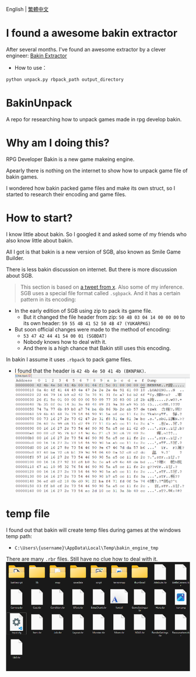 English | [繁體中文](README_TCH.md)
# I found a awesome bakin extractor
After several months. I've found an awesome extractor by a clever engineer: [Bakin Extractor](https://github.com/HNIdesu/BakinExtractor/tree/main)

* How to use：
```bash
python unpack.py rbpack_path output_directory
```
# BakinUnpack
A repo for researching how to unpack games made in rpg develop bakin.

# Why am I doing this?
RPG Developer Bakin is a new game makeing engine.

Apearly there is nothing on the internet to show how to unpack game file of bakin games.

I wondered how bakin packed game files and make its own struct, so I started to research their encoding and game files.

# How to start?
I know little about bakin. So I googled it and asked some of my friends who also know little about bakin.

All I got is that bakin is a new version of SGB, also known as Smile Game Builder.

There is less bakin discussion on internet. But there is more discussion about SGB.

> This section is based on [a tweet from x](https://twitter.com/KerokeroCoder/status/1120027976320421888).
> Also some of my inference.
SGB uses a special file format called ```.sgbpack```. And it has a certain pattern in its encoding:
* In the early edition of SGB using zip to pack its game file.
  * But it changed the file header from zip: ```50 4B 03 04 14 00 00 00``` to its own header: ```59 55 4B 41 52 50 4B 47 (YUKARPKG)```
* But soon official changes were made to the method of encoding:
  * ```53 47 42 44 41 54 00 01 (SGBDAT)```
  * Nobody knows how to deal with it.
  * And there is a high chance that Bakin still uses this encoding.

In bakin I assume it uses ```.rbpack``` to pack game files.
* I found that the header is ```42 4b 4e 50 41 4b (BKNPAK)```.
![rbpack_hex](image/rbpack_hex.png)

# temp file
I found out that bakin will create temp files during games at the windows temp path:
* ```C:\Users\{username}\AppData\Local\Temp\bakin_engine_tmp```

There are many ```.rbr``` files. Still have no clue how to deal with it.
![temp_files](image/temp_files.png)
